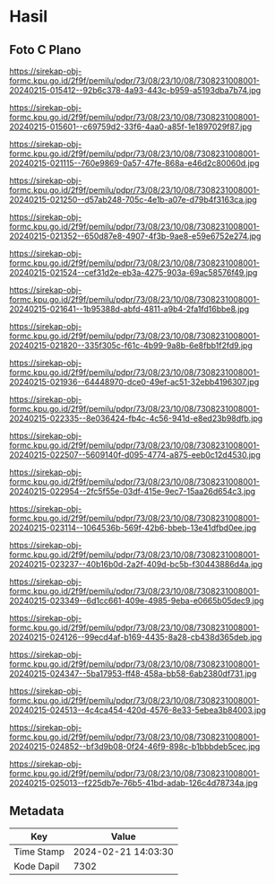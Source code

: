 # Hasil

## Foto C Plano

https://sirekap-obj-formc.kpu.go.id/2f9f/pemilu/pdpr/73/08/23/10/08/7308231008001-20240215-015412--92b6c378-4a93-443c-b959-a5193dba7b74.jpg

https://sirekap-obj-formc.kpu.go.id/2f9f/pemilu/pdpr/73/08/23/10/08/7308231008001-20240215-015601--c69759d2-33f6-4aa0-a85f-1e1897029f87.jpg

https://sirekap-obj-formc.kpu.go.id/2f9f/pemilu/pdpr/73/08/23/10/08/7308231008001-20240215-021115--760e9869-0a57-47fe-868a-e46d2c80060d.jpg

https://sirekap-obj-formc.kpu.go.id/2f9f/pemilu/pdpr/73/08/23/10/08/7308231008001-20240215-021250--d57ab248-705c-4e1b-a07e-d79b4f3163ca.jpg

https://sirekap-obj-formc.kpu.go.id/2f9f/pemilu/pdpr/73/08/23/10/08/7308231008001-20240215-021352--650d87e8-4907-4f3b-9ae8-e59e6752e274.jpg

https://sirekap-obj-formc.kpu.go.id/2f9f/pemilu/pdpr/73/08/23/10/08/7308231008001-20240215-021524--cef31d2e-eb3a-4275-903a-69ac58576f49.jpg

https://sirekap-obj-formc.kpu.go.id/2f9f/pemilu/pdpr/73/08/23/10/08/7308231008001-20240215-021641--1b95388d-abfd-4811-a9b4-2fa1fd16bbe8.jpg

https://sirekap-obj-formc.kpu.go.id/2f9f/pemilu/pdpr/73/08/23/10/08/7308231008001-20240215-021820--335f305c-f61c-4b99-9a8b-6e8fbb1f2fd9.jpg

https://sirekap-obj-formc.kpu.go.id/2f9f/pemilu/pdpr/73/08/23/10/08/7308231008001-20240215-021936--64448970-dce0-49ef-ac51-32ebb4196307.jpg

https://sirekap-obj-formc.kpu.go.id/2f9f/pemilu/pdpr/73/08/23/10/08/7308231008001-20240215-022335--8e036424-fb4c-4c56-941d-e8ed23b98dfb.jpg

https://sirekap-obj-formc.kpu.go.id/2f9f/pemilu/pdpr/73/08/23/10/08/7308231008001-20240215-022507--5609140f-d095-4774-a875-eeb0c12d4530.jpg

https://sirekap-obj-formc.kpu.go.id/2f9f/pemilu/pdpr/73/08/23/10/08/7308231008001-20240215-022954--2fc5f55e-03df-415e-9ec7-15aa26d654c3.jpg

https://sirekap-obj-formc.kpu.go.id/2f9f/pemilu/pdpr/73/08/23/10/08/7308231008001-20240215-023114--1064536b-569f-42b6-bbeb-13e41dfbd0ee.jpg

https://sirekap-obj-formc.kpu.go.id/2f9f/pemilu/pdpr/73/08/23/10/08/7308231008001-20240215-023237--40b16b0d-2a2f-409d-bc5b-f30443886d4a.jpg

https://sirekap-obj-formc.kpu.go.id/2f9f/pemilu/pdpr/73/08/23/10/08/7308231008001-20240215-023349--6d1cc661-409e-4985-9eba-e0665b05dec9.jpg

https://sirekap-obj-formc.kpu.go.id/2f9f/pemilu/pdpr/73/08/23/10/08/7308231008001-20240215-024126--99ecd4af-b169-4435-8a28-cb438d365deb.jpg

https://sirekap-obj-formc.kpu.go.id/2f9f/pemilu/pdpr/73/08/23/10/08/7308231008001-20240215-024347--5ba17953-ff48-458a-bb58-6ab2380df731.jpg

https://sirekap-obj-formc.kpu.go.id/2f9f/pemilu/pdpr/73/08/23/10/08/7308231008001-20240215-024513--4c4ca454-420d-4576-8e33-5ebea3b84003.jpg

https://sirekap-obj-formc.kpu.go.id/2f9f/pemilu/pdpr/73/08/23/10/08/7308231008001-20240215-024852--bf3d9b08-0f24-46f9-898c-b1bbbdeb5cec.jpg

https://sirekap-obj-formc.kpu.go.id/2f9f/pemilu/pdpr/73/08/23/10/08/7308231008001-20240215-025013--f225db7e-76b5-41bd-adab-126c4d78734a.jpg


## Metadata

| Key        | Value               |
| ---------- | ------------------- |
| Time Stamp | 2024-02-21 14:03:30 |
| Kode Dapil | 7302                |



